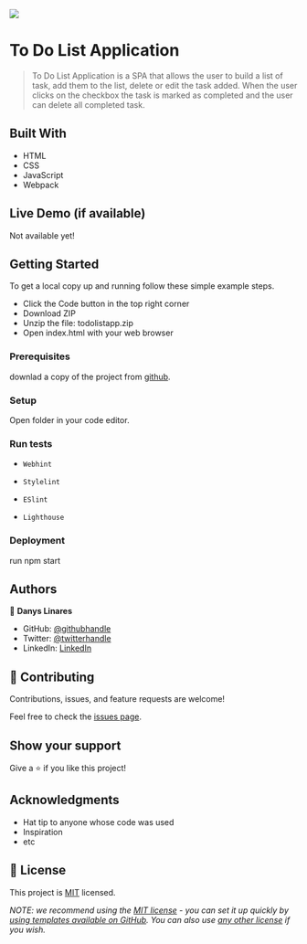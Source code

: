 ![](https://img.shields.io/badge/Microverse-blueviolet)

# To Do List Application

> To Do List Application is a SPA that allows the user to build a list of task, add them to the list, delete or edit the task added. When  the user clicks on the checkbox the task is marked as completed and the user can delete all completed task.


## Built With

- HTML
- CSS
- JavaScript
- Webpack

## Live Demo (if available)

Not available yet!


## Getting Started

To get a local copy up and running follow these simple example steps.

- Click the Code button in the top right corner
- Download ZIP
- Unzip the file: todolistapp.zip
- Open index.html with your web browser

### Prerequisites

downlad a copy of the project from [github](https://github.com/d4nQw3rty/todolistapp).


### Setup

Open folder in your code editor.

### Run tests

- `Webhint`

- `Stylelint`

- `ESlint`

- `Lighthouse`

### Deployment

run npm start

## Authors

👤 **Danys Linares**

- GitHub: [@githubhandle](https://github.com/d4nQw3rty)
- Twitter: [@twitterhandle](https://twitter.com/Danys_Linares)
- LinkedIn: [LinkedIn](https://www.linkedin.com/in/danys-linares-6a328b238?lipi=urn%3Ali%3Apage%3Ad_flagship3_profile_view_base_contact_details%3BnkyI5IMjTzSg4PVJIZh%2BMw%3D%3D)

## 🤝 Contributing

Contributions, issues, and feature requests are welcome!

Feel free to check the [issues page](../../issues/).

## Show your support

Give a ⭐️ if you like this project!

## Acknowledgments

- Hat tip to anyone whose code was used
- Inspiration
- etc

## 📝 License

This project is [MIT](MIT.md) licensed.

_NOTE: we recommend using the [MIT license](https://choosealicense.com/licenses/mit/) - you can set it up quickly by [using templates available on GitHub](https://docs.github.com/en/communities/setting-up-your-project-for-healthy-contributions/adding-a-license-to-a-repository). You can also use [any other license](https://choosealicense.com/licenses/) if you wish._
